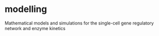 # modelling
Mathematical models and simulations for the single-cell gene regulatory network and enzyme kinetics
